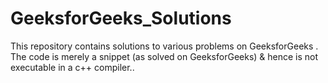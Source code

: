 # GeeksforGeeks_Solutions
This repository contains solutions to various problems on GeeksforGeeks . The code is merely a snippet (as solved on GeeksforGeeks) &amp; hence is not executable in a c++ compiler..
